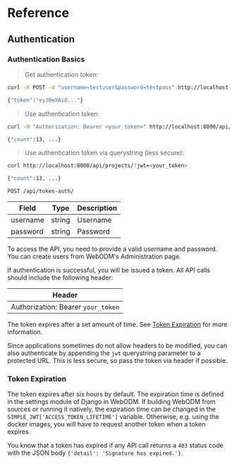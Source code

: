 # Reference

## Authentication

### Authentication Basics

> Get authentication token:

```bash
curl -X POST -d "username=testuser&password=testpass" http://localhost:8000/api/token-auth/

{"token":"eyJ0eXAiO..."}
```

> Use authentication token:

```bash
curl -H "Authorization: Bearer <your_token>" http://localhost:8000/api/projects/

{"count":13, ...}
```

> Use authentication token via querystring (less secure):

```bash
curl http://localhost:8000/api/projects/?jwt=<your_token>

{"count":13, ...}
```


`POST /api/token-auth/`

Field | Type | Description
----- | ---- | -----------
username | string | Username
password | string | Password

To access the API, you need to provide a valid username and password. You can create users from WebODM's Administration page.

If authentication is successful, you will be issued a token. All API calls should include the following header:

Header |
------ |
Authorization: Bearer `your_token` |

The token expires after a set amount of time. See [Token Expiration](#token-expiration) for more information.

Since applications sometimes do not allow headers to be modified, you can also authenticate by appending the `jwt` querystring parameter to a protected URL. This is less secure, so pass the token via header if possible.


### Token Expiration

The token expires after six hours by default. The expiration time is defined in the settings module of Django in WebODM. If building WebODM from sources or running it natively, the expiration time can be changed in the `SIMPLE_JWT['ACCESS_TOKEN_LIFETIME']` variable. Otherwise, e.g. using the docker images, you will have to request another token when a token expires.

You know that a token has expired if any API call returns a `403` status code with the JSON body `{'detail': 'Signature has expired.'}`.
